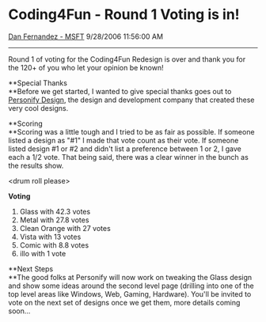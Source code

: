 <div id="page">

# Coding4Fun - Round 1 Voting is in\!

[Dan Fernandez -
MSFT](https://social.msdn.microsoft.com/profile/Dan%20Fernandez%20-%20MSFT)
9/28/2006 11:56:00 AM

-----

<div id="content">

Round 1 of voting for the Coding4Fun Redesign is over and thank you for
the 120+ of you who let your opinion be known\!

**Special Thanks  
**Before we get started, I wanted to give special thanks goes out to
[Personify Design](http://www.personifydesign.com/), the design and
development company that created these very cool designs.

**Scoring  
**Scoring was a little tough and I tried to be as fair as possible. If
someone listed a design as "\#1" I made that vote count as their vote.
If someone listed design \#1 or \#2 and didn't list a preference between
1 or 2, I gave each a 1/2 vote. That being said, there was a clear
winner in the bunch as the results show.

\<drum roll please\>

**Voting**

1.  Glass with 42.3 votes
2.  Metal with 27.8 votes
3.  Clean Orange with 27 votes
4.  Vista with 13 votes
5.  Comic with 8.8 votes
6.  illo with 1 vote

**Next Steps  
**The good folks at Personify will now work on tweaking the Glass design
and show some ideas around the second level page (drilling into one of
the top level areas like Windows, Web, Gaming, Hardware). You'll be
invited to vote on the next set of designs once we get them, more
details coming soon...

</div>

</div>
